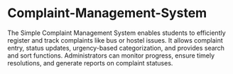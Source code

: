 # Complaint-Management-System
The Simple Complaint Management System enables students to efficiently register and track complaints like bus or hostel issues. It allows complaint entry, status updates, urgency-based categorization, and provides search and sort functions. Administrators can monitor progress, ensure timely resolutions, and generate reports on complaint statuses.
